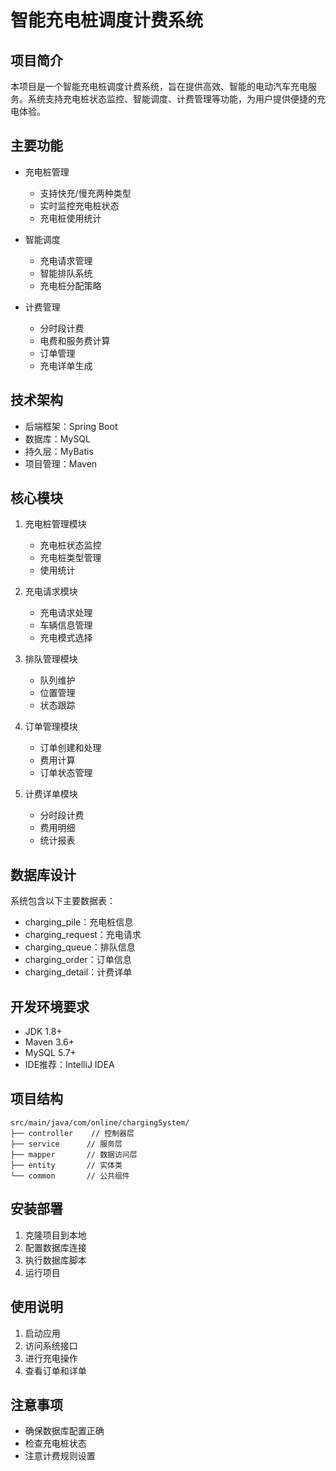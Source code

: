# 智能充电桩调度计费系统

## 项目简介
本项目是一个智能充电桩调度计费系统，旨在提供高效、智能的电动汽车充电服务。系统支持充电桩状态监控、智能调度、计费管理等功能，为用户提供便捷的充电体验。

## 主要功能
- 充电桩管理
  - 支持快充/慢充两种类型
  - 实时监控充电桩状态
  - 充电桩使用统计

- 智能调度
  - 充电请求管理
  - 智能排队系统
  - 充电桩分配策略

- 计费管理
  - 分时段计费
  - 电费和服务费计算
  - 订单管理
  - 充电详单生成

## 技术架构
- 后端框架：Spring Boot
- 数据库：MySQL
- 持久层：MyBatis
- 项目管理：Maven

## 核心模块
1. 充电桩管理模块
   - 充电桩状态监控
   - 充电桩类型管理
   - 使用统计

2. 充电请求模块
   - 充电请求处理
   - 车辆信息管理
   - 充电模式选择

3. 排队管理模块
   - 队列维护
   - 位置管理
   - 状态跟踪

4. 订单管理模块
   - 订单创建和处理
   - 费用计算
   - 订单状态管理

5. 计费详单模块
   - 分时段计费
   - 费用明细
   - 统计报表

## 数据库设计
系统包含以下主要数据表：
- charging_pile：充电桩信息
- charging_request：充电请求
- charging_queue：排队信息
- charging_order：订单信息
- charging_detail：计费详单

## 开发环境要求
- JDK 1.8+
- Maven 3.6+
- MySQL 5.7+
- IDE推荐：IntelliJ IDEA

## 项目结构
```
src/main/java/com/online/chargingSystem/
├── controller    // 控制器层
├── service      // 服务层
├── mapper       // 数据访问层
├── entity       // 实体类
└── common       // 公共组件
```

## 安装部署
1. 克隆项目到本地
2. 配置数据库连接
3. 执行数据库脚本
4. 运行项目

## 使用说明
1. 启动应用
2. 访问系统接口
3. 进行充电操作
4. 查看订单和详单

## 注意事项
- 确保数据库配置正确
- 检查充电桩状态
- 注意计费规则设置
